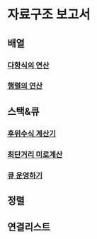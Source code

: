 # 자료구조 보고서

## 배열

### [다항식의 연산](./array/Polynomial.md)

### [행렬의 연산](./array/Matrix.md)



## 스택&큐

### [후위수식 계산기](./stack&queue/PostfixCalculator.md)

### [최단거리 미로계산](./stack&queue/FastestMaze.md)

### [큐 운영하기](./stack&queue/QueueThreading.md)


## 정렬


## 연결리스트
